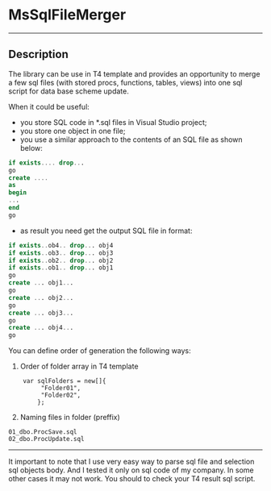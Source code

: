 # MsSqlFileMerger
***
Description
--
The library can be use in T4 template and provides an opportunity to merge a few sql files (with stored procs, functions, tables, views) into one sql script for data base scheme update.

When it could be useful:
- you store SQL code in *.sql files in Visual Studio project;
- you store one object in one file;
- you use a similar approach to the contents of an SQL file as shown below:
```sql
if exists.... drop...
go
create ....
as
begin
...
end
go
```
- as result you need get the output SQL file in format:
```sql
if exists..ob4.. drop... obj4
if exists..ob3.. drop... obj3
if exists..ob2.. drop... obj2
if exists..ob1.. drop... obj1
go
create ... obj1...
go
create ... obj2...
go
create ... obj3...
go
create ... obj4...
go
```

You can define order of generation the following ways:
1) Order of folder array in T4 template
```
    var sqlFolders = new[]{ 
         "Folder01",
         "Folder02",
        };
```
2) Naming files in folder (preffix)
```
01_dbo.ProcSave.sql
02_dbo.ProcUpdate.sql
```

***
It important to note that I use very easy way to parse sql file and selection sql objects body. And I tested it only on sql code of my company.
In some other cases it may not work.
You should to check your T4 result sql script.